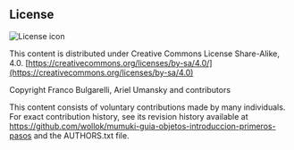 ## License
![License icon](https://licensebuttons.net/l/by-sa/3.0/88x31.png)

This content is distributed under Creative Commons License Share-Alike, 4.0. [https://creativecommons.org/licenses/by-sa/4.0/](https://creativecommons.org/licenses/by-sa/4.0)

Copyright Franco Bulgarelli, Ariel Umansky and contributors

This content consists of voluntary contributions made by many
individuals. For exact contribution history, see its revision history
available at https://github.com/wollok/mumuki-guia-objetos-introduccion-primeros-pasos and the AUTHORS.txt file.


